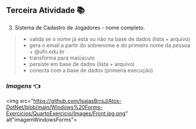 ﻿## Terceira Atividade :books:

3. Sistema de Cadastro de Jogadores - nome completo.
> - valida se o nome já está ou não na base de dados (lista + arquivo)
> - gera o email a partir do sobrenome e do primeiro nome da pessoa + @ufn.edu.br
> - transforma para maiúsculo
> - persiste em base de dados (lista + arquivo)
> - conecta com a base de dados (primeira execução)


### **_Imagens_** :point_left:

<img src="https://github.com/IsaiasBrrsJ/Atos-DotNet/blob/main/Windows%20Forms-Exercicios/QuartoExercicio/Images/Front.jpg.png" alt"imagemWindowsForms"> 
